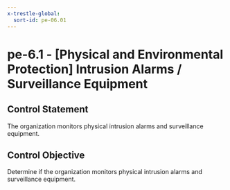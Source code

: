 ```yaml
---
x-trestle-global:
  sort-id: pe-06.01
---
```


# pe-6.1 - \[Physical and Environmental Protection\] Intrusion Alarms / Surveillance Equipment

## Control Statement

The organization monitors physical intrusion alarms and surveillance equipment.

## Control Objective

Determine if the organization monitors physical intrusion alarms and surveillance equipment.
